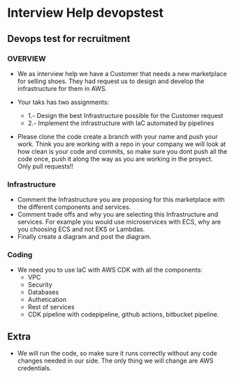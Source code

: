 # Interview Help devopstest
## Devops test for recruitment

### OVERVIEW
- We as interview help we have a Customer that needs a new marketplace for selling shoes. They had request us to design and develop the infrastructure for them in AWS.
- Your taks has two assignments:
  - 1.- Design the best Infrastructure possible for the Customer request
  - 2.- Implement the infrastructure with IaC automated by pipelines

- Please clone the code create a branch with your name and push your work. Think you are working with a repo in your company we will look at how clean is your code and commits, so make sure you dont push all the code once, push it along the way as you are working in the proyect. Only pull requests!!

### Infrastructure
- Comment the Infrastructure you are proposing for this marketplace with the different components and services.
- Comment trade offs and why you are selecting this Infrastructure and services. For example you would use microservices with ECS, why are you choosing ECS and not EKS or Lambdas.
- Finally create a diagram and post the diagram.

### Coding
- We need you to use IaC with AWS CDK with all the components:
  - VPC
  - Security
  - Databases
  - Authetication
  - Rest of services
  - CDK pipeline with codepipeline, github actions, bitbucket pipeline.


## Extra
- We will run the code, so make sure it runs correctly without any code changes needed in our side. The only thing we will change are AWS credentials.
